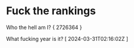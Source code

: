 # Fuck the rankings

Who the hell am I?
{ 2726364 }

What fucking year is it?
[ 2024-03-31T02:16:02Z ]
